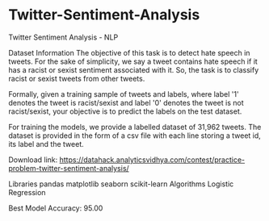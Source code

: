 # Twitter-Sentiment-Analysis
Twitter Sentiment Analysis - NLP

Dataset Information
The objective of this task is to detect hate speech in tweets. For the sake of simplicity, we say a tweet contains hate speech if it has a racist or sexist sentiment associated with it. So, the task is to classify racist or sexist tweets from other tweets.

Formally, given a training sample of tweets and labels, where label '1' denotes the tweet is racist/sexist and label '0' denotes the tweet is not racist/sexist, your objective is to predict the labels on the test dataset.

For training the models, we provide a labelled dataset of 31,962 tweets. The dataset is provided in the form of a csv file with each line storing a tweet id, its label and the tweet.

Download link: https://datahack.analyticsvidhya.com/contest/practice-problem-twitter-sentiment-analysis/

Libraries
pandas
matplotlib
seaborn
scikit-learn
Algorithms
Logistic Regression



Best Model Accuracy: 95.00
